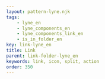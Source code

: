 ```yaml
---
layout: pattern-lyne.njk
tags: 
    - lyne_en
    - lyne_components_en
    - lyne_components_link_en
    - is_in_folder_en
key: link-lyne_en
title: Link
parent: link-folder-lyne_en
keywords: link, icon, split, action
order: 350
---
```

